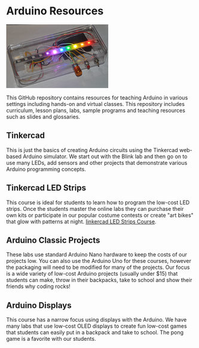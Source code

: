 # Arduino Resources

![Arduino LED Strip Project](./img/arduino-led-strip-project-boxed.png)

This GitHub repository contains resources for teaching Arduino in various settings including hands-on and virtual classes. This repository includes curriculum, lesson plans, labs, sample programs and teaching resources such as slides and glossaries.

## Tinkercad
This is just the basics of creating Arduino circuits using the Tinkercad web-based Arduino simulator.  We start out with the Blink lab and then go on to use many LEDs, add sensors and other projects that demonstrate various Arduino programming concepts.

## Tinkercad LED Strips
This course is ideal for students to learn how to program the low-cost LED strips.  Once the students master the online labs they can purchase their own kits or participate in our popular costume contests or create "art bikes" that glow with patterns at night.  [Iinkercad LED Strips Course](./tinkercad-neopixel/00-intro.md).

## Arduino Classic Projects
These labs use standard Arduino Nano hardware to keep the costs of our projects low.  You can also use the Arduino Uno for these courses, however the packaging will need to be modified for many of the projects.  Our focus is a wide variety of low-cost Arduino projects (usually under $15) that students can make, throw in their backpacks, take to school and show their friends why coding rocks!

## Arduino Displays
This course has a narrow focus using displays with the Arduino.  We have many labs that use low-cost OLED displays to create fun low-cost games that students can easily put in a backpack and take to school.  The pong game is a favorite with our students.


